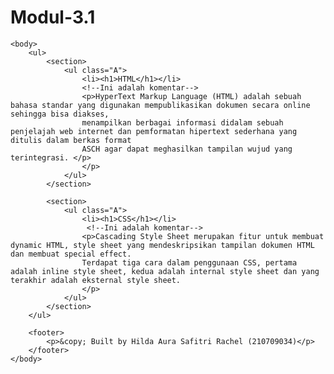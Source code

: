# Modul-3.1
<!DOCTYPE html>
<html lang="en" dir="ltr">
    <head>
        <meta charset="ulf-8">
        <meta name="viewport" content="width=device-width", initial-scale="1.0">
        <link rel="stylesheet" href="ujicoba.css">
        <title> HTML dan CSS </title>
    </head>
    
    <body>
        <ul>
            <section>
                <ul class="A">
                    <li><h1>HTML</h1></li>
                    <!--Ini adalah komentar-->
                    <p>HyperText Markup Language (HTML) adalah sebuah bahasa standar yang digunakan mempublikasikan dokumen secara online sehingga bisa diakses,
                    menampilkan berbagai informasi didalam sebuah penjelajah web internet dan pemformatan hipertext sederhana yang ditulis dalam berkas format
                    ASCH agar dapat meghasilkan tampilan wujud yang terintegrasi. </p>
                    </p>
                </ul>
            </section>

            <section>
                <ul class="A">
                    <li><h1>CSS</h1></li>
                     <!--Ini adalah komentar-->
                    <p>Cascading Style Sheet merupakan fitur untuk membuat dynamic HTML, style sheet yang mendeskripsikan tampilan dokumen HTML dan membuat special effect.
                    Terdapat tiga cara dalam penggunaan CSS, pertama adalah inline style sheet, kedua adalah internal style sheet dan yang terakhir adalah eksternal style sheet. 
                    </p>
                </ul>
            </section>
        </ul>

        <footer>
            <p>&copy; Built by Hilda Aura Safitri Rachel (210709034)</p>
        </footer>
    </body>
</html>
